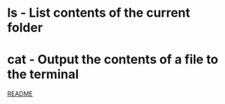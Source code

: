 # ls - List contents of the current folder
# cat - Output the contents of a file to the terminal

[README](../README.md)